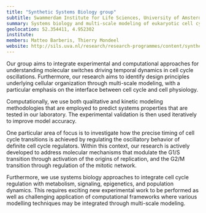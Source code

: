 ```yaml
---
title: "Synthetic Systems Biology group"
subtitle: Swammerdam Institute for Life Sciences, University of Amsterdam (NL)
summary: Systems biology and multi-scale modeling of eukaryotic cell cycle regulation
geolocation: 52.354411, 4.952302
institute: 
members: Matteo Barberis, Thierry Mondeel
website: http://sils.uva.nl/research/research-programmes/content/synthetic-systems-biology/staff/staff-synthetic-systems-biology.html
---
```


Our group aims to integrate experimental and computational approaches for understanding molecular switches
driving temporal dynamics in cell cycle oscillations. Furthermore, our research aims to identify design
principles underlying cellular organization through multi-scale modeling, with a particular emphasis on
the interface between cell cycle and cell physiology.

Computationally, we use both qualitative and kinetic modeling methodologies that are employed to predict
systems properties that are tested in our laboratory. The experimental validation is then used iteratively
to improve model accuracy.

One particular area of focus is to investigate how the precise timing of cell cycle transitions is achieved
by regulating the oscillatory behavior of definite cell cycle regulators. Within this context, our research
is actively developed to address molecular mechanisms that modulate the G1/S transition through activation
of the origins of replication, and the G2/M transition through regulation of the mitotic network.

Furthermore, we use systems biology approaches to integrate cell cycle regulation with metabolism, signaling,
epigenetics, and population dynamics. This requires exciting new experimental work to be performed as well as
challenging application of computational frameworks where various modelling techniques may be integrated
through multi-scale modeling.



